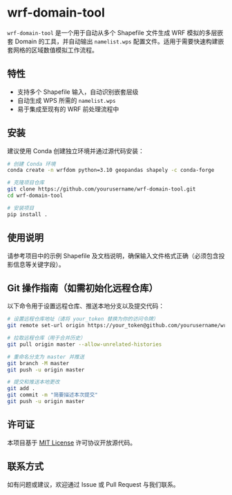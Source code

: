
# wrf-domain-tool

`wrf-domain-tool` 是一个用于自动从多个 Shapefile 文件生成 WRF 模拟的多层嵌套 Domain 的工具，并自动输出 `namelist.wps` 配置文件。适用于需要快速构建嵌套网格的区域数值模拟工作流程。

## 特性

- 支持多个 Shapefile 输入，自动识别嵌套层级
- 自动生成 WPS 所需的 `namelist.wps`
- 易于集成至现有的 WRF 前处理流程中

## 安装

建议使用 Conda 创建独立环境并通过源代码安装：

```bash
# 创建 Conda 环境
conda create -n wrfdom python=3.10 geopandas shapely -c conda-forge

# 克隆项目仓库
git clone https://github.com/yourusername/wrf-domain-tool.git
cd wrf-domain-tool

# 安装项目
pip install .
```

## 使用说明

请参考项目中的示例 Shapefile 及文档说明，确保输入文件格式正确（必须包含投影信息等关键字段）。

## Git 操作指南（如需初始化远程仓库）

以下命令用于设置远程仓库、推送本地分支以及提交代码：

```bash
# 设置远程仓库地址（请将 your_token 替换为你的访问令牌）
git remote set-url origin https://your_token@github.com/yourusername/wrf-domain-tool.git

# 拉取远程仓库（用于合并历史）
git pull origin master --allow-unrelated-histories

# 重命名分支为 master 并推送
git branch -M master
git push -u origin master
```

```bash
# 提交和推送本地更改
git add .
git commit -m "简要描述本次提交"
git push -u origin master
```

## 许可证

本项目基于 [MIT License](LICENSE) 许可协议开放源代码。

## 联系方式

如有问题或建议，欢迎通过 Issue 或 Pull Request 与我们联系。
